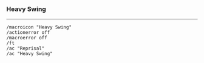 ### Heavy Swing
---
```
/macroicon "Heavy Swing"  
/actionerror off  
/macroerror off  
/ft  
/ac "Reprisal"  
/ac "Heavy Swing"  
```